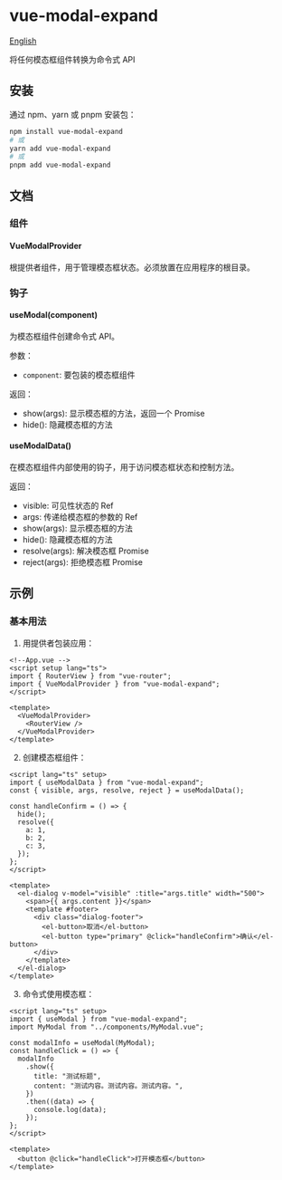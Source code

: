 # vue-modal-expand

[English](README.md)

将任何模态框组件转换为命令式 API

## 安装

通过 npm、yarn 或 pnpm 安装包：

```bash
npm install vue-modal-expand
# 或
yarn add vue-modal-expand
# 或
pnpm add vue-modal-expand
```

## 文档

### 组件

#### VueModalProvider

根提供者组件，用于管理模态框状态。必须放置在应用程序的根目录。

### 钩子

#### useModal(component)

为模态框组件创建命令式 API。

参数：

- `component`: 要包装的模态框组件

返回：

- show(args): 显示模态框的方法，返回一个 Promise
- hide(): 隐藏模态框的方法

#### useModalData()

在模态框组件内部使用的钩子，用于访问模态框状态和控制方法。

返回：

- visible: 可见性状态的 Ref
- args: 传递给模态框的参数的 Ref
- show(args): 显示模态框的方法
- hide(): 隐藏模态框的方法
- resolve(args): 解决模态框 Promise
- reject(args): 拒绝模态框 Promise

## 示例

### 基本用法

1. 用提供者包装应用：

```vue
<!--App.vue -->
<script setup lang="ts">
import { RouterView } from "vue-router";
import { VueModalProvider } from "vue-modal-expand";
</script>

<template>
  <VueModalProvider>
    <RouterView />
  </VueModalProvider>
</template>
```

2. 创建模态框组件：

```vue
<script lang="ts" setup>
import { useModalData } from "vue-modal-expand";
const { visible, args, resolve, reject } = useModalData();

const handleConfirm = () => {
  hide();
  resolve({
    a: 1,
    b: 2,
    c: 3,
  });
};
</script>

<template>
  <el-dialog v-model="visible" :title="args.title" width="500">
    <span>{{ args.content }}</span>
    <template #footer>
      <div class="dialog-footer">
        <el-button>取消</el-button>
        <el-button type="primary" @click="handleConfirm">确认</el-button>
      </div>
    </template>
  </el-dialog>
</template>
```

3. 命令式使用模态框：

```vue
<script lang="ts" setup>
import { useModal } from "vue-modal-expand";
import MyModal from "../components/MyModal.vue";

const modalInfo = useModal(MyModal);
const handleClick = () => {
  modalInfo
    .show({
      title: "测试标题",
      content: "测试内容。测试内容。测试内容。",
    })
    .then((data) => {
      console.log(data);
    });
};
</script>

<template>
  <button @click="handleClick">打开模态框</button>
</template>
```

